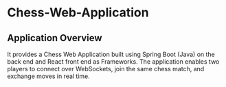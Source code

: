 # Chess-Web-Application

## Application Overview
It provides a Chess Web Application built using Spring Boot (Java) on the back end and React front end as Frameworks. The application enables two players to connect over WebSockets, join the same chess match, and exchange moves in real time.
